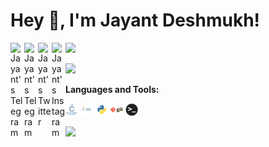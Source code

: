 # Hey 👋, I'm Jayant Deshmukh!

<a href="https://t.me/jd1811">
<img align="left" alt="Jayant's Telegram" width="22px" src="https://cdn.jsdelivr.net/npm/simple-icons@v3/icons/telegram.svg" />
</a>
<a href="https://forum.xda-developers.com/member.php?u=8276928">
<img align="left" alt="Jayant's Telegram" width="22px" src="https://cdn.jsdelivr.net/npm/simple-icons@v3/icons/xdadevelopers.svg" />
</a>
<a href="https://twitter.com/jayant1811">
<img align="left" alt="Jayant's Twitter" width="22px" src="https://cdn.jsdelivr.net/npm/simple-icons@v3/icons/twitter.svg" />
</a>
<a href="https://www.instagram.com/jayant_deshmukh">
<img align="left" alt="Jayant's Instagram" width="22px" src="https://cdn.jsdelivr.net/npm/simple-icons@v3/icons/instagram.svg" />
</a>

![](https://komarev.com/ghpvc/?username=jayant-deshmukh&color=brightgreen)

![](https://media.giphy.com/media/836HiJc7pgzy8iNXCn/giphy.gif)

**Languages and Tools:**

<code><img height="20" src="https://raw.githubusercontent.com/github/explore/80688e429a7d4ef2fca1e82350fe8e3517d3494d/topics/c/c.png"></code>
<code><img height="20" src="https://raw.githubusercontent.com/github/explore/80688e429a7d4ef2fca1e82350fe8e3517d3494d/topics/java/java.png"></code>
<code><img height="20" src="https://raw.githubusercontent.com/github/explore/80688e429a7d4ef2fca1e82350fe8e3517d3494d/topics/python/python.png"></code>
<code><img height="20" src="https://raw.githubusercontent.com/github/explore/80688e429a7d4ef2fca1e82350fe8e3517d3494d/topics/git/git.png"></code>
<code><img height="20" src="https://raw.githubusercontent.com/github/explore/80688e429a7d4ef2fca1e82350fe8e3517d3494d/topics/terminal/terminal.png"></code>

![](https://github-readme-stats.vercel.app/api?username=jayant-deshmukh&show_icons=true&theme=dark)

